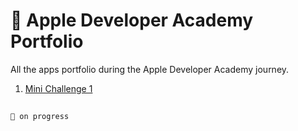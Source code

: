 #  Apple Developer Academy Portfolio
All the apps portfolio during the Apple Developer Academy journey. 
<br/>
1. [Mini Challenge 1](https://github.com/Jevania/Apple-Developer-Academy-Portfolio/tree/main/Mini%20Challenge/1)

## 
`🚧 on progress`
